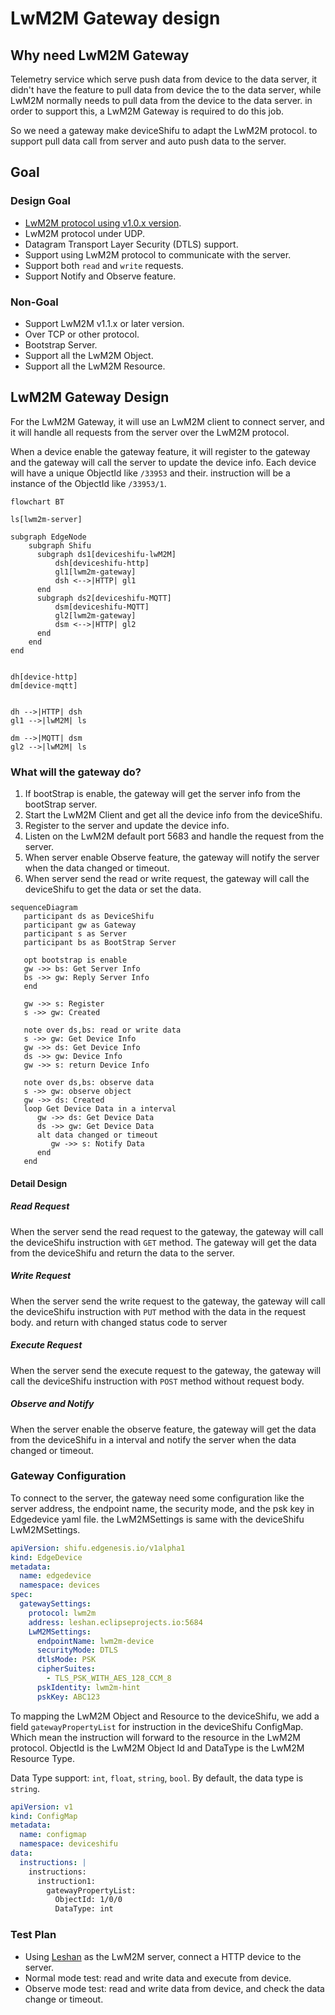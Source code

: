 # LwM2M Gateway design

## Why need LwM2M Gateway

Telemetry service which serve push data from device to the data server, it didn't have the feature to pull data from device the to the data server, while LwM2M normally needs to pull data from the device to the data server. in order to support this, a LwM2M Gateway is required to do this job.

So we need a gateway make deviceShifu to adapt the LwM2M protocol. to support pull data call from server and auto push data to the server.

## Goal

### Design Goal

- [LwM2M protocol using v1.0.x version](https://www.openmobilealliance.org/release/LightweightM2M/V1_0-20170208-A/OMA-TS-LightweightM2M-V1_0-20170208-A.pdf).
- LwM2M protocol under UDP.
- Datagram Transport Layer Security (DTLS) support.
- Support using LwM2M protocol to communicate with the server.
- Support both `read` and `write` requests.
- Support Notify and Observe feature.

### Non-Goal

- Support LwM2M v1.1.x or later version.
- Over TCP or other protocol.
- Bootstrap Server.
- Support all the LwM2M Object.
- Support all the LwM2M Resource.

## LwM2M Gateway Design

For the LwM2M Gateway, it will use an LwM2M client to connect server, and it will handle all requests from the server over the LwM2M protocol.

When a device enable the gateway feature, it will register to the gateway and the gateway will call the server to update the device info. Each device will have a unique ObjectId like `/33953` and their.
instruction will be a instance of the ObjectId like `/33953/1`.

```mermaid
flowchart BT

ls[lwm2m-server]

subgraph EdgeNode
    subgraph Shifu
      subgraph ds1[deviceshifu-lwM2M]
          dsh[deviceshifu-http]
          gl1[lwm2m-gateway]
          dsh <-->|HTTP| gl1
      end
      subgraph ds2[deviceshifu-MQTT]
          dsm[deviceshifu-MQTT]
          gl2[lwm2m-gateway]
          dsm <-->|HTTP| gl2
      end
    end
end


dh[device-http]
dm[device-mqtt]


dh -->|HTTP| dsh
gl1 -->|lwM2M| ls

dm -->|MQTT| dsm
gl2 -->|lwM2M| ls 
```

### What will the gateway do?

1. If bootStrap is enable, the gateway will get the server info from the bootStrap server.
2. Start the LwM2M Client and get all the device info from the deviceShifu.
3. Register to the server and update the device info.
4. Listen on the LwM2M default port 5683 and handle the request from the server.
5. When server enable Observe feature, the gateway will notify the server when the data changed or timeout.
6. When server send the read or write request, the gateway will call the deviceShifu to get the data or set the data.

```mermaid
sequenceDiagram
   participant ds as DeviceShifu
   participant gw as Gateway
   participant s as Server
   participant bs as BootStrap Server

   opt bootstrap is enable
   gw ->> bs: Get Server Info
   bs ->> gw: Reply Server Info
   end

   gw ->> s: Register
   s ->> gw: Created

   note over ds,bs: read or write data
   s ->> gw: Get Device Info
   gw ->> ds: Get Device Info
   ds ->> gw: Device Info
   gw ->> s: return Device Info

   note over ds,bs: observe data
   s ->> gw: observe object
   gw ->> ds: Created
   loop Get Device Data in a interval
      gw ->> ds: Get Device Data
      ds ->> gw: Get Device Data
      alt data changed or timeout
         gw ->> s: Notify Data
      end
   end

```

#### Detail Design

##### Read Request

When the server send the read request to the gateway, the gateway will call the deviceShifu instruction with `GET` method. 
The gateway will get the data from the deviceShifu and return the data to the server.

##### Write Request

When the server send the write request to the gateway, the gateway will call the deviceShifu instruction with `PUT` method with the data in the request body. and return with changed status code to server

##### Execute Request

When the server send the execute request to the gateway, the gateway will call the deviceShifu instruction with `POST` method without request body.

##### Observe and Notify

When the server enable the observe feature, the gateway will get the data from the deviceShifu in a interval and notify the server when the data changed or timeout.

### Gateway Configuration

To connect to the server, the gateway need some configuration like the server address, the endpoint name, the security mode, and the psk key in Edgedevice yaml file. the LwM2MSettings is same with the deviceShifu LwM2MSettings.

```yaml
apiVersion: shifu.edgenesis.io/v1alpha1
kind: EdgeDevice
metadata:
  name: edgedevice
  namespace: devices
spec:
  gatewaySettings:
    protocol: lwm2m
    address: leshan.eclipseprojects.io:5684
    LwM2MSettings:
      endpointName: lwm2m-device
      securityMode: DTLS
      dtlsMode: PSK
      cipherSuites:
        - TLS_PSK_WITH_AES_128_CCM_8
      pskIdentity: lwm2m-hint
      pskKey: ABC123
```

To mapping the LwM2M Object and Resource to the deviceShifu, we add a field `gatewayPropertyList` for instruction in the deviceShifu ConfigMap. Which mean the instruction will forward to the resource in the LwM2M protocol. ObjectId is the LwM2M Object Id and DataType is the LwM2M Resource Type.

Data Type support: `int`, `float`, `string`, `bool`. By default, the data type is `string`.

```yaml
apiVersion: v1
kind: ConfigMap
metadata:
  name: configmap
  namespace: deviceshifu
data:
  instructions: |
    instructions:
      instruction1:
        gatewayPropertyList:
          ObjectId: 1/0/0
          DataType: int
```

### Test Plan

- Using [Leshan](https://github.com/eclipse-leshan/leshan) as the LwM2M server, connect a HTTP device to the server.
- Normal mode test: read and write data and execute from device.
- Observe mode test: read and write data from device, and check the data change or timeout.